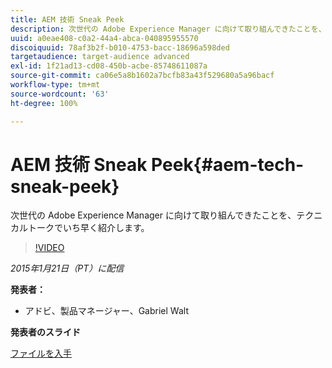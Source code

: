 ```yaml
---
title: AEM 技術 Sneak Peek
description: 次世代の Adobe Experience Manager に向けて取り組んできたことを、テクニカルトークでいち早く紹介します。
uuid: a0eae408-c0a2-44a4-abca-040895955570
discoiquuid: 78af3b2f-b010-4753-bacc-18696a598ded
targetaudience: target-audience advanced
exl-id: 1f21ad13-cd08-450b-acbe-85748611087a
source-git-commit: ca06e5a8b1602a7bcfb83a43f529680a5a96bacf
workflow-type: tm+mt
source-wordcount: '63'
ht-degree: 100%

---
```


# AEM 技術 Sneak Peek{#aem-tech-sneak-peek}

次世代の Adobe Experience Manager に向けて取り組んできたことを、テクニカルトークでいち早く紹介します。

>[!VIDEO](https://video.tv.adobe.com/v/19384/?quality=9)

*2015年1月21日（PT）に配信*

**発表者：**

* アドビ、製品マネージャー、Gabriel Walt

**発表者のスライド**

[ファイルを入手](assets/aem-technical-sneak-peek.pdf)
<!--
[Get back to the Overview](https://helpx.adobe.com/experience-manager/kt/eseminars/gems/aem-index.html)
-->
